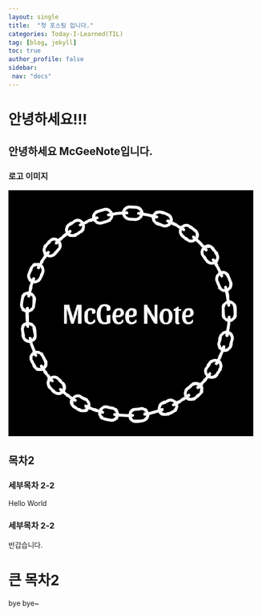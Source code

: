 ```yaml
---
layout: single
title:  "첫 포스팅 입니다."
categories: Today-I-Learned(TIL)
tag: [blog, jekyll]
toc: true
author_profile: false
sidebar:
 nav: "docs"
---
```


# 안녕하세요!!!

## 안녕하세요 McGeeNote입니다.

### 로고 이미지
<img src="/images/2023-03-17-first/Logo.png">

## 목차2
### 세부목차 2-2

Hello World

### 세부목차 2-2

반갑습니다.

# 큰 목차2

bye bye~